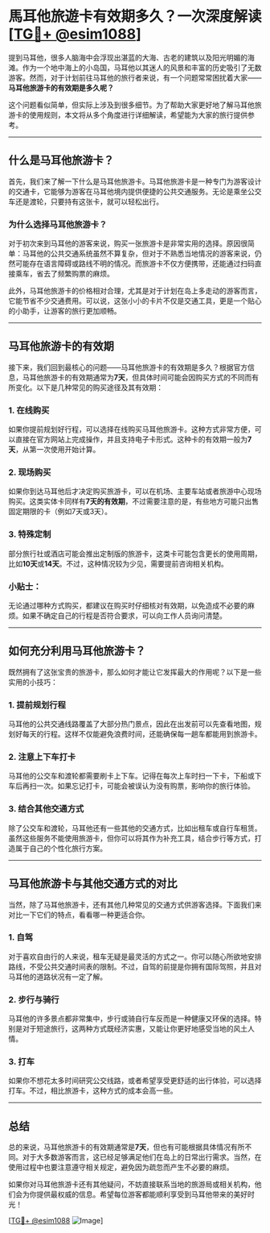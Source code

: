 # 馬耳他旅遊卡有效期多久？一次深度解读[[TG💪+ @esim1088](https://t.me/s/esim1088)]

提到马耳他，很多人脑海中会浮现出湛蓝的大海、古老的建筑以及阳光明媚的海滩。作为一个地中海上的小岛国，马耳他以其迷人的风景和丰富的历史吸引了无数游客。然而，对于计划前往马耳他的旅行者来说，有一个问题常常困扰着大家——**马耳他旅游卡的有效期是多久呢？**

这个问题看似简单，但实际上涉及到很多细节。为了帮助大家更好地了解马耳他旅游卡的使用规则，本文将从多个角度进行详细解读，希望能为大家的旅行提供参考。

---

## 什么是马耳他旅游卡？

首先，我们来了解一下什么是马耳他旅游卡。马耳他旅游卡是一种专门为游客设计的交通卡，它能够为游客在马耳他境内提供便捷的公共交通服务。无论是乘坐公交车还是渡轮，只要持有这张卡，就可以轻松出行。

### 为什么选择马耳他旅游卡？

对于初次来到马耳他的游客来说，购买一张旅游卡是非常实用的选择。原因很简单：马耳他的公共交通系统虽然不算复杂，但对于不熟悉当地情况的游客来说，仍然可能存在语言障碍或路线不明的情况。而旅游卡不仅方便携带，还能通过扫码直接乘车，省去了频繁购票的麻烦。

此外，马耳他旅游卡的价格相对合理，尤其是对于计划在岛上多走动的游客而言，它能节省不少交通费用。可以说，这张小小的卡片不仅是交通工具，更是一个贴心的小助手，让游客的旅行更加顺畅。

---

## 马耳他旅游卡的有效期

接下来，我们回到最核心的问题——马耳他旅游卡的有效期是多久？根据官方信息，马耳他旅游卡的有效期通常为**7天**，但具体时间可能会因购买方式的不同而有所变化。以下是几种常见的购买途径及其有效期：

### 1. 在线购买
如果你提前规划好行程，可以选择在线购买马耳他旅游卡。这种方式非常方便，可以直接在官方网站上完成操作，并且支持电子卡形式。这种卡的有效期一般为**7天**，从第一次使用开始计算。

### 2. 现场购买
如果你到达马耳他后才决定购买旅游卡，可以在机场、主要车站或者旅游中心现场购买。这类实体卡同样有**7天的有效期**，不过需要注意的是，有些地方可能只出售固定期限的卡（例如7天或3天）。

### 3. 特殊定制
部分旅行社或酒店可能会推出定制版的旅游卡，这类卡可能包含更长的使用周期，比如**10天**或**14天**。不过，这种情况较为少见，需要提前咨询相关机构。

### 小贴士：
无论通过哪种方式购买，都建议在购买时仔细核对有效期，以免造成不必要的麻烦。如果不确定自己的行程是否符合要求，可以向工作人员询问清楚。

---

## 如何充分利用马耳他旅游卡？

既然拥有了这张宝贵的旅游卡，那么如何才能让它发挥最大的作用呢？以下是一些实用的小技巧：

### 1. 提前规划行程
马耳他的公共交通线路覆盖了大部分热门景点，因此在出发前可以先查看地图，规划好每天的行程。这样不仅能避免浪费时间，还能确保每一趟车都能用到旅游卡。

### 2. 注意上下车打卡
马耳他的公交车和渡轮都需要刷卡上下车。记得在每次上车时扫一下卡，下船或下车后再扫一次。如果忘记打卡，可能会被误认为没有购票，影响你的旅行体验。

### 3. 结合其他交通方式
除了公交车和渡轮，马耳他还有一些其他的交通方式，比如出租车或自行车租赁。虽然这些服务不能使用旅游卡，但你可以将其作为补充工具，结合步行等方式，打造属于自己的个性化旅行方案。

---

## 马耳他旅游卡与其他交通方式的对比

当然，除了马耳他旅游卡，还有其他几种常见的交通方式供游客选择。下面我们来对比一下它们的特点，看看哪一种更适合你。

### 1. 自驾
对于喜欢自由行的人来说，租车无疑是最灵活的方式之一。你可以随心所欲地安排路线，不受公共交通时间表的限制。不过，自驾的前提是你拥有国际驾照，并且对马耳他的道路状况有一定了解。

### 2. 步行与骑行
马耳他的许多景点都非常集中，步行或骑自行车反而是一种健康又环保的选择。特别是对于短途旅行，这两种方式既经济实惠，又能让你更好地感受当地的风土人情。

### 3. 打车
如果你不想花太多时间研究公交线路，或者希望享受更舒适的出行体验，可以选择打车。不过，相比旅游卡，这种方式的成本会高一些。

---

## 总结

总的来说，马耳他旅游卡的有效期通常是**7天**，但也有可能根据具体情况有所不同。对于大多数游客而言，这已经足够满足他们在岛上的日常出行需求。当然，在使用过程中也要注意遵守相关规定，避免因为疏忽而产生不必要的麻烦。

如果你对马耳他旅游卡还有其他疑问，不妨直接联系当地的旅游局或相关机构，他们会为你提供最权威的信息。希望每位游客都能顺利享受到马耳他带来的美好时光！

[[TG💪+ @esim1088](https://t.me/s/esim1088) ![Image](https://i.postimg.cc/4NQfJmqS/Snipaste-2025-05-13-00-14-12.png)]